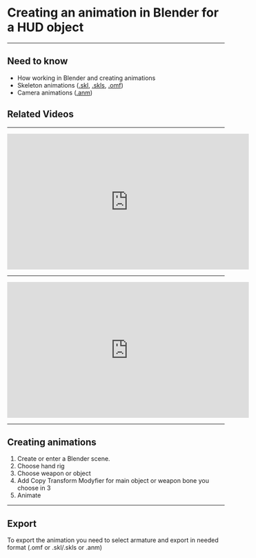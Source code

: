# Creating an animation in Blender for a HUD object

___

## Need to know

- How working in Blender and creating animations
- Skeleton animations ([.skl](../../reference/main-folders-and-files/file-formats/animations/skl-skls.md), [.skls](../../reference/main-folders-and-files/file-formats/animations/skl-skls.md), [.omf](../../reference/main-folders-and-files/file-formats/animations/omf.md))
- Camera animations ([.anm](../../reference/main-folders-and-files/file-formats/animations/anm.md))

## Related Videos

___

<iframe width="560" height="315" src="https://www.youtube.com/embed/HwTYYH5zLjo" title="YouTube video player" frameborder="0" allow="accelerometer; autoplay; clipboard-write; encrypted-media; gyroscope; picture-in-picture; web-share" allowfullscreen></iframe>

___

<iframe width="560" height="315" src="https://www.youtube.com/embed/E_wMIdK0Ls0" title="YouTube video player" frameborder="0" allow="accelerometer; autoplay; clipboard-write; encrypted-media; gyroscope; picture-in-picture; web-share" allowfullscreen></iframe>

___

## Creating animations

1. Create or enter a Blender scene.
2. Choose hand rig
3. Choose weapon or object
4. Add Copy Transform Modyfier for main object or weapon bone you choose in 3
5. Animate

___

## Export

To export the animation you need to select armature and export in needed format (.omf or .skl/.skls or .anm)
